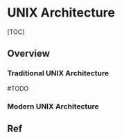 # UNIX Architecture

[TOC]



## Overview 
### Traditional UNIX Architecture
#TODO 


### Modern UNIX Architecture


## Ref
